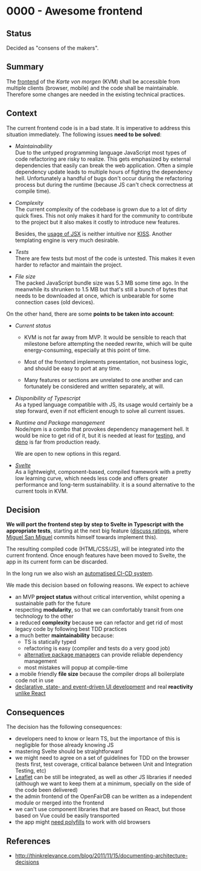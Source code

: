 # 0000 - Awesome frontend

## Status
[status]: #status

Decided as "consens of the makers".

## Summary
[summary]: #summary

The [frontend](https://github.com/kartevonmorgen/kartevonmorgen) of the _Karte von morgen_ (KVM)
shall be accessible from multiple clients (browser, mobile) and the code shall be maintainable.
Therefore some changes are needed in the existing technical practices.

## Context
[context]: #context

The current frontend code is in a bad state. It is imperative to address this situation immediately.
The following issues **need to be solved**:

- _Maintainability_  
  Due to the untyped programming language JavaScript most types of code refactoring are risky to realize.
  This gets emphasized by external dependencies that easily can break the web application.
  Often a simple dependency update leads to multiple hours of fighting the dependency hell.
  Unfortunately a handful of bugs don't occur during the refactoring process but during the
  runtime (because JS can't check correctness at compile time).

- _Complexity_  
  The current complexity of the codebase is grown due to a lot of dirty quick fixes.
  This not only makes it hard for the community to contribute to the project
  but it also makes it costly to introduce new features.
  
  Besides, the [usage of JSX](https://reactjs.org/docs/react-without-jsx.html) is
  neither intuitive nor [KISS](https://en.wikipedia.org/wiki/KISS_principle).
  Another templating engine is very much desirable.

- _Tests_  
  There are few tests but most of the code is untested.
  This makes it even harder to refactor and maintain the project.

- _File size_  
  The packed JavaScript bundle size was 5.3 MB some time ago.
  In the meanwhile its shrunken to 1.5 MB but that's still a bunch of bytes that
  needs to be downloaded at once, which is unbearable for some connection cases (old devices).

On the other hand, there are some **points to be taken into account**:
- _Current status_  
  - KVM is not far away from MVP.
    It would be sensible to reach that milestone before attempting the needed rewrite,
    which will be quite energy-consuming, especially at this point of time.

  - Most of the frontend implements presentation, not business logic,
    and should be easy to port at any time.
  
  - Many features or sections are unrelated to one another and 
    can fortunately be considered and written separately, at will.

- _Disponibility of Typescript_  
  As a typed language compatible with JS, its usage would certainly be a step forward, 
  even if not efficient enough to solve all current issues.

- _Runtime and Package management_  
  Node/npm is a combo that provokes dependency management hell.
  It would be nice to get rid of it, but it is needed 
  at least for [testing](https://medium.com/javascript-scene/tdd-changed-my-life-5af0ce099f80),
  and [deno](https://deno.land/std/manual.md#introduction) is far from production ready.
  
  We are open to new options in this regard.

- [_Svelte_](https://svelte.dev/)  
  As a lightweight, component-based, compiled framework with a pretty low learning curve,
  which needs less code and offers greater performance and long-term sustainability.
  it is a sound alternative to the current tools in KVM.

## Decision
[decision]: #decision

**We will port the frontend step by step to Svelte in Typescript with the appropriate tests**,
starting at the next big feature ([discuss ratings](kartevonmorgen/kartevonmorgen/issues/515), 
where [Miguel San Miguel](miguelsan) commits himself towards implement this).

The resulting compiled code (HTML/CSS/JS), will be integrated into the current frontend.
Once enough features have been moved to Svelte, the app in its current form can be discarded.

In the long run we also wish an [automatised CI-CD system](
https://www.atlassian.com/continuous-delivery/principles/continuous-integration-vs-delivery-vs-deployment).

We made this decision based on following reasons.
We expect to achieve

- an MVP **project status** without critical intervention, whilst opening a sustainable path for the future
- respecting **modularity**, so that we can comfortably transit from one technology to the other
- a reduced **complexity** because we can refactor and get rid of most legacy code by following best TDD practices 
- a much better **maintainability** because:
  - TS is statically typed
  - refactoring is easy (compiler and tests do a very good job)
  - [alternative package managers](https://github.com/kartevonmorgen/kartevonmorgen/issues/614#issuecomment-550396931)
    can provide reliable dependency management
  - most mistakes will popup at compile-time
- a mobile friendly **file size** because the compiler drops all boilerplate code not in use
- [declarative, state- and event-driven UI development](
  https://svelte.dev/blog/virtual-dom-is-pure-overhead#Why_do_frameworks_use_the_virtual_DOM_then)
  and real **reactivity** [unlike React](
  https://svelte.dev/blog/svelte-3-rethinking-reactivity#Moving_reactivity_into_the_language)

## Consequences
[consequences]: #consequences

The decision has the following consequences:

- developers need to know or learn TS, but the importance of this is negligible for those already knowing JS
- mastering Svelte should be straightforward
- we might need to agree on a set of guidelines for TDD on the browser
  (tests first, test coverage, critical balance between Unit and Integration Testing, etc)
- [Leaflet](https://leafletjs.com/) can be still be integrated, as well as other JS libraries if needed
  (although we want to keep them at a minimum, specially on the side of the code been delivered)
- the admin frontend of the OpenFairDB can be written as a independent module or merged into the frontend
- we can't use component libraries that are based on React, but those based on Vue could be easily transported
- the app might [need polyfills](https://github.com/sveltejs/svelte/issues/558) to work with old browsers

## References
[references]: #references

- http://thinkrelevance.com/blog/2011/11/15/documenting-architecture-decisions
